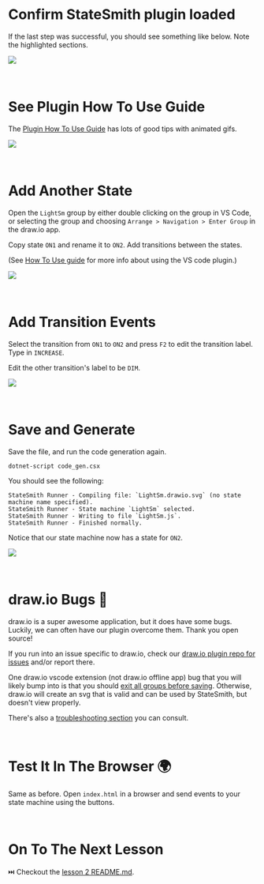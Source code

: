 # Confirm StateSmith plugin loaded
If the last step was successful, you should see something like below. Note the highlighted sections.

![](docs/ss-plugin-1.png)






<br>

# See Plugin How To Use Guide
The [Plugin How To Use Guide](https://github.com/StateSmith/StateSmith-drawio-plugin/wiki/How-To-Use) has lots of good tips with animated gifs.

[![](docs/how-to-preview.png)](https://github.com/StateSmith/StateSmith-drawio-plugin/wiki/How-To-Use)




<br>

# Add Another State
Open the `LightSm` group by either double clicking on the group in VS Code, or selecting the group and choosing `Arrange > Navigation > Enter Group` in the draw.io app.

Copy state `ON1` and rename it to `ON2`. Add transitions between the states.

(See [How To Use guide](https://github.com/StateSmith/StateSmith-drawio-plugin/wiki/How-To-Use) for more info about using the VS code plugin.)


![](./docs/add-state-on2.gif)





<br>

# Add Transition Events
Select the transition from `ON1` to `ON2` and press `F2` to edit the transition label. Type in `INCREASE`.

Edit the other transition's label to be `DIM`.

![](./docs/add-transition-events.gif)





<br>

# Save and Generate
Save the file, and run the code generation again.
```
dotnet-script code_gen.csx
```
You should see the following:
```
StateSmith Runner - Compiling file: `LightSm.drawio.svg` (no state machine name specified).
StateSmith Runner - State machine `LightSm` selected.
StateSmith Runner - Writing to file `LightSm.js`.
StateSmith Runner - Finished normally.
```

Notice that our state machine now has a state for `ON2`.

![](./docs/run-code-gen-2.gif)





<br>

# draw.io Bugs 🐛
draw.io is a super awesome application, but it does have some bugs. Luckily, we can often have our plugin overcome them. Thank you open source!

If you run into an issue specific to draw.io, check our [draw.io plugin repo for issues](https://github.com/StateSmith/StateSmith-drawio-plugin/issues) and/or report there.

One draw.io vscode extension (not draw.io offline app) bug that you will likely bump into is that you should [exit all groups before saving](https://github.com/StateSmith/StateSmith-drawio-plugin/issues/25). Otherwise, draw.io will create an svg that is valid and can be used by StateSmith, but doesn't view properly.

There's also a [troubleshooting section](https://github.com/StateSmith/StateSmith-drawio-plugin/wiki/Troubleshooting) you can consult.




<br>

# Test It In The Browser 🌍
Same as before. Open `index.html` in a browser and send events to your state machine using the buttons.





<br>

# On To The Next Lesson
⏭️ Checkout the [lesson 2 README.md](../lesson-2/README.md).
